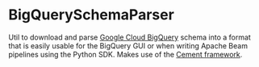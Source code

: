 # BigQuerySchemaParser

Util to download and parse [Google Cloud BigQuery](https://cloud.google.com/bigquery/) schema into a format that is easily usable for the BigQuery GUI or when writing Apache Beam pipelines using the Python SDK. Makes use of the [Cement framework](http://builtoncement.com/).
